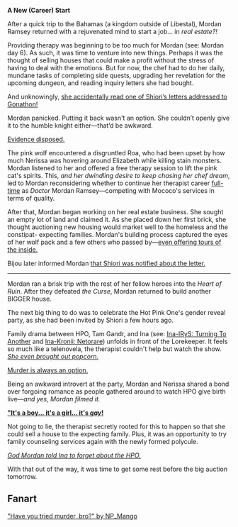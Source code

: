 **A New (Career) Start**

After a quick trip to the Bahamas (a kingdom outside of Libestal), Mordan Ramsey returned with a rejuvenated mind to start a job… in _real estate?!_

Providing therapy was beginning to be too much for Mordan (see: Mordan day 6). As such, it was time to venture into new things. Perhaps it was the thought of selling houses that could make a profit without the stress of having to deal with the emotions. But for now, the chef had to do her daily, mundane tasks of completing side quests, upgrading her revelation for the upcoming dungeon, and reading inquiry letters she had bought.

And unknowingly, [she accidentally read one of Shiori’s letters addressed to Gonathon!](https://www.youtube.com/live/WG748SwXQVo?t=389)

Mordan panicked. Putting it back wasn't an option. She couldn’t openly give it to the humble knight either—that’d be awkward.

[Evidence disposed.](#embed:https://www.youtube.com/live/WG748SwXQVo?t=650)

The pink wolf encountered a disgruntled Roa, who had been upset by how much Nerissa was hovering around Elizabeth while killing stain monsters. Mordan listened to her and offered a free therapy session to lift the pink cat's spirits. This, _and her dwindling desire to keep chasing her chef dream_, led to Mordan reconsidering whether to continue her therapist career [full-time](https://www.youtube.com/live/WG748SwXQVo?t=1927) as _Doctor_ Mordan Ramsey—competing with Mococo's services in terms of quality.

After that, Mordan began working on her real estate business. She sought an empty lot of land and claimed it. As she placed down her first brick, she thought auctioning new housing would market well to the homeless and the constipat- expecting families. Mordan's building process captured the eyes of her wolf pack and a few others who passed by—[even offering tours of the inside.](https://www.youtube.com/live/WG748SwXQVo?t=4571)

Bijou later informed Mordan [that Shiori was notified about the letter.](https://www.youtube.com/live/WG748SwXQVo?t=4673)

---

Mordan ran a brisk trip with the rest of her fellow heroes into the _Heart of Ruin_. After they defeated _the Curse_, Mordan returned to build another BIGGER house.

The next big thing to do was to celebrate the Hot Pink One's gender reveal party, as she had been invited by Shiori a few hours ago.

Family drama between HPO, Tam Gandr, and Ina (see: [Ina-IRyS: Turning To Another](#edge:ina-irys) and [Ina-Kronii: Netorare](#edge:kronii-ina)) unfolds in front of the Lorekeeper. It feels so much like a telenovela, the therapist couldn't help but watch the show. [_She even brought out popcorn._](https://www.youtube.com/live/WG748SwXQVo?t=11440)

[Murder is always an option.](https://www.youtube.com/live/WG748SwXQVo?t=11842)

Being an awkward introvert at the party, Mordan and Nerissa shared a bond over forgoing romance as people gathered around to watch HPO give birth live—_and yes, Mordan filmed it._

[**"It's a boy... it's a girl... it's _gay_!**](#embed:https://www.youtube.com/live/WG748SwXQVo?t=12075)

Not going to lie, the therapist secretly rooted for this to happen so that she could sell a house to the expecting family. Plus, it was an opportunity to try family counseling services again with the newly formed polycule.

_[God Mordan told Ina to forget about the HPO.](https://www.youtube.com/live/WG748SwXQVo?t=15053)_

With that out of the way, it was time to get some rest before the big auction tomorrow.

## Fanart

["Have you tried murder, bro?" by NP_Mango](https://x.com/NP_Mango/status/1921382634040533389)
